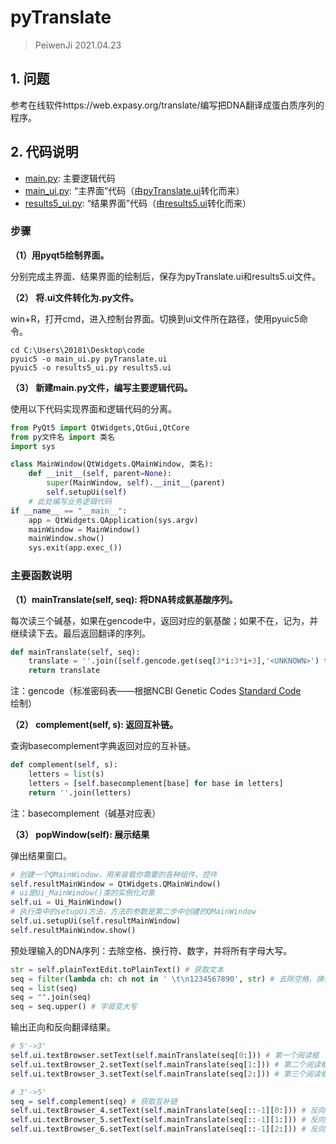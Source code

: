 # pyTranslate

> PeiwenJi 2021.04.23

## 1. 问题

参考在线软件https://web.expasy.org/translate/编写把DNA翻译成蛋白质序列的程序。

## 2. 代码说明

* <u>main.py</u>: 主要逻辑代码
* <u>main_ui.py</u>: “主界面”代码（由<u>pyTranslate.ui</u>转化而来）
* <u>results5_ui.py</u>: “结果界面”代码（由<u>results5.ui</u>转化而来）

### 步骤

**（1）用pyqt5绘制界面。**

分别完成主界面、结果界面的绘制后，保存为pyTranslate.ui和results5.ui文件。

**（2） 将.ui文件转化为.py文件。**

win+R，打开cmd，进入控制台界面。切换到ui文件所在路径，使用pyuic5命令。

```
cd C:\Users\20181\Desktop\code
pyuic5 -o main_ui.py pyTranslate.ui
pyuic5 -o results5_ui.py results5.ui
```

**（3） 新建main.py文件，编写主要逻辑代码。**

使用以下代码实现界面和逻辑代码的分离。

``` python
from PyQt5 import QtWidgets,QtGui,QtCore
from py文件名 import 类名
import sys

class MainWindow(QtWidgets.QMainWindow, 类名):
    def __init__(self, parent=None):
        super(MainWindow, self).__init__(parent)
        self.setupUi(self)
    # 此处编写业务逻辑代码
if __name__ == "__main__":
    app = QtWidgets.QApplication(sys.argv)
    mainWindow = MainWindow()
    mainWindow.show()
    sys.exit(app.exec_())
```

### 主要函数说明

**（1）mainTranslate(self, seq): 将DNA转成氨基酸序列。**

每次读三个碱基，如果在gencode中，返回对应的氨基酸；如果不在，记为<UNKNOWN>，并继续读下去。最后返回翻译的序列。

``` python
def mainTranslate(self, seq):
    translate = ''.join([self.gencode.get(seq[3*i:3*i+3],'<UNKNOWN>') for i in range(len(seq)//3)])
    return translate
```

注：gencode（标准密码表——根据NCBI Genetic Codes [Standard Code](https://www.ncbi.nlm.nih.gov/Taxonomy/taxonomyhome.html/index.cgi?chapter=tgencodes#SG1)绘制）

**（2） complement(self, s): 返回互补链。**

查询basecomplement字典返回对应的互补链。

``` python
def complement(self, s):
    letters = list(s)
    letters = [self.basecomplement[base] for base in letters]
    return ''.join(letters)
```

注：basecomplement（碱基对应表）

**（3） popWindow(self): 展示结果**

弹出结果窗口。

```python
# 创建一个QMainWindow，用来装载你需要的各种组件、控件
self.resultMainWindow = QtWidgets.QMainWindow() 
# ui是Ui_MainWindow()类的实例化对象
self.ui = Ui_MainWindow()
# 执行类中的setupUi方法，方法的参数是第二步中创建的QMainWindow
self.ui.setupUi(self.resultMainWindow) 
self.resultMainWindow.show()
```

预处理输入的DNA序列：去除空格、换行符、数字，并将所有字母大写。

```python
str = self.plainTextEdit.toPlainText() # 获取文本
seq = filter(lambda ch: ch not in ' \t\n1234567890', str) # 去除空格、换行符、数字
seq = list(seq)
seq = "".join(seq)
seq = seq.upper() # 字母变大写
```

输出正向和反向翻译结果。

```python
# 5'->3'
self.ui.textBrowser.setText(self.mainTranslate(seq[0:])) # 第一个阅读框
self.ui.textBrowser_2.setText(self.mainTranslate(seq[1:])) # 第二个阅读框
self.ui.textBrowser_3.setText(self.mainTranslate(seq[2:])) # 第三个阅读框

# 3'->5'
seq = self.complement(seq) # 获取互补链
self.ui.textBrowser_4.setText(self.mainTranslate(seq[::-1][0:])) # 反向第一个阅读框
self.ui.textBrowser_5.setText(self.mainTranslate(seq[::-1][1:])) # 反向第二个阅读框
self.ui.textBrowser_6.setText(self.mainTranslate(seq[::-1][2:])) # 反向第三个阅读框
```
